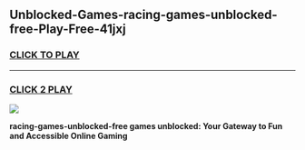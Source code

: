 
## Unblocked-Games-racing-games-unblocked-free-Play-Free-41jxj
<h3>
<a href="https://premium76.site?title=racing-games-unblocked-free&ref=23A">CLICK TO PLAY</a></h3>
<hr>

<h3>
<a href="https://premium76.site?title=racing-games-unblocked-free&ref=23A">CLICK 2 PLAY</a>
  
</h3>

<a href="https://premium76.site?title=racing-games-unblocked-free&ref=23A"><img src="https://clearcache.store/games.png"></a>


**racing-games-unblocked-free games unblocked: Your Gateway to Fun and Accessible Online Gaming**

